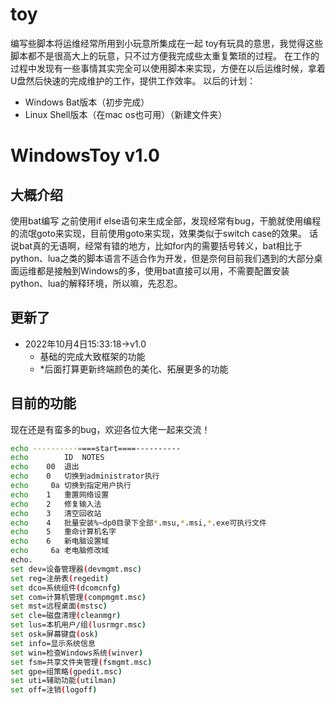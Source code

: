 # toy
编写些脚本将运维经常所用到小玩意所集成在一起
toy有玩具的意思，我觉得这些脚本都不是很高大上的玩意，只不过方便我完成些太重复繁琐的过程。
在工作的过程中发现有一些事情其实完全可以使用脚本来实现，方便在以后运维时候，拿着U盘然后快速的完成维护的工作，提供工作效率。
以后的计划：
* Windows Bat版本（初步完成）
* Linux Shell版本（在mac os也可用）（新建文件夹）

# WindowsToy v1.0
## 大概介绍
使用bat编写
之前使用if else语句来生成全部，发现经常有bug，干脆就使用编程的流氓goto来实现，目前使用goto来实现，效果类似于switch case的效果。
话说bat真的无语啊，经常有错的地方，比如for内的需要括号转义，bat相比于python、lua之类的脚本语言不适合作为开发，但是奈何目前我们遇到的大部分桌面运维都是接触到Windows的多，使用bat直接可以用，不需要配置安装python、lua的解释环境，所以嘛，先忍忍。
## 更新了
* 2022年10月4日15:33:18->v1.0
  * 基础的完成大致框架的功能
  * *后面打算更新终端颜色的美化、拓展更多的功能
  
## 目前的功能
现在还是有蛮多的bug，欢迎各位大佬一起来交流！
``` bash
echo ----------====start====----------
echo		ID	NOTES
echo 	00	退出
echo 	0	切换到administrator执行
echo 	 0a	切换到指定用户执行
echo 	1	重置网络设置
echo 	2	修复输入法
echo 	3	清空回收站
echo 	4	批量安装%~dp0目录下全部*.msu,*.msi,*.exe可执行文件
echo 	5	重命计算机名字
echo 	6	新电脑设置域
echo 	 6a	老电脑修改域
echo.
set dev=设备管理器(devmgmt.msc)
set reg=注册表(regedit)
set dco=系统组件(dcomcnfg)
set com=计算机管理(compmgmt.msc)
set mst=远程桌面(mstsc)
set cle=磁盘清理(cleanmgr)
set lus=本机用户/组(lusrmgr.msc)
set osk=屏幕键盘(osk)
set info=显示系统信息
set win=检查Windows系统(winver)
set fsm=共享文件夹管理(fsmgmt.msc)
set gpe=组策略(gpedit.msc)
set uti=辅助功能(utilman)
set off=注销(logoff)
```
